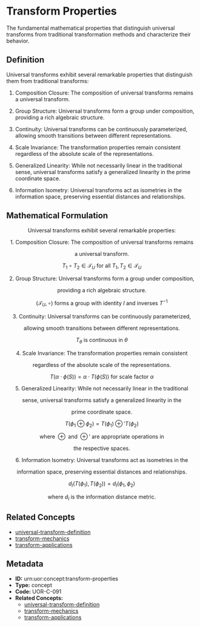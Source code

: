 # Transform Properties

The fundamental mathematical properties that distinguish universal transforms from traditional transformation methods and characterize their behavior.

## Definition

Universal transforms exhibit several remarkable properties that distinguish them from traditional transforms:

1. Composition Closure: The composition of universal transforms remains a universal transform.

2. Group Structure: Universal transforms form a group under composition, providing a rich algebraic structure.

3. Continuity: Universal transforms can be continuously parameterized, allowing smooth transitions between different representations.

4. Scale Invariance: The transformation properties remain consistent regardless of the absolute scale of the representations.

5. Generalized Linearity: While not necessarily linear in the traditional sense, universal transforms satisfy a generalized linearity in the prime coordinate space.

6. Information Isometry: Universal transforms act as isometries in the information space, preserving essential distances and relationships.

## Mathematical Formulation

$$
\text{Universal transforms exhibit several remarkable properties:}
$$

$$
\text{1. Composition Closure: The composition of universal transforms remains}
$$

$$
\text{   a universal transform.}
$$

$$
T_1 \circ T_2 \in \mathcal{T}_U \text{ for all } T_1, T_2 \in \mathcal{T}_U
$$

$$
\text{2. Group Structure: Universal transforms form a group under composition,}
$$

$$
\text{   providing a rich algebraic structure.}
$$

$$
(\mathcal{T}_U, \circ) \text{ forms a group with identity } I \text{ and inverses } T^{-1}
$$

$$
\text{3. Continuity: Universal transforms can be continuously parameterized,}
$$

$$
\text{   allowing smooth transitions between different representations.}
$$

$$
T_\theta \text{ is continuous in } \theta
$$

$$
\text{4. Scale Invariance: The transformation properties remain consistent}
$$

$$
\text{   regardless of the absolute scale of the representations.}
$$

$$
T(\alpha \cdot \phi(S)) = \alpha \cdot T(\phi(S)) \text{ for scale factor } \alpha
$$

$$
\text{5. Generalized Linearity: While not necessarily linear in the traditional}
$$

$$
\text{   sense, universal transforms satisfy a generalized linearity in the}
$$

$$
\text{   prime coordinate space.}
$$

$$
T(\phi_1 \oplus \phi_2) = T(\phi_1) \oplus' T(\phi_2)
$$

$$
\text{   where } \oplus \text{ and } \oplus' \text{ are appropriate operations in}
$$

$$
\text{   the respective spaces.}
$$

$$
\text{6. Information Isometry: Universal transforms act as isometries in the}
$$

$$
\text{   information space, preserving essential distances and relationships.}
$$

$$
d_I(T(\phi_1), T(\phi_2)) = d_I(\phi_1, \phi_2)
$$

$$
\text{   where } d_I \text{ is the information distance metric.}
$$

## Related Concepts

- [universal-transform-definition](./universal-transform-definition.md)
- [transform-mechanics](./transform-mechanics.md)
- [transform-applications](./transform-applications.md)

## Metadata

- **ID:** urn:uor:concept:transform-properties
- **Type:** concept
- **Code:** UOR-C-091
- **Related Concepts:**
  - [universal-transform-definition](./universal-transform-definition.md)
  - [transform-mechanics](./transform-mechanics.md)
  - [transform-applications](./transform-applications.md)
